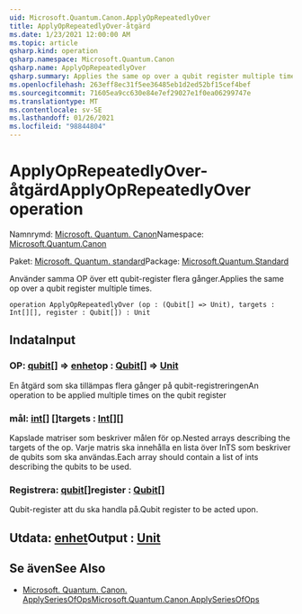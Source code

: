 ```yaml
---
uid: Microsoft.Quantum.Canon.ApplyOpRepeatedlyOver
title: ApplyOpRepeatedlyOver-åtgärd
ms.date: 1/23/2021 12:00:00 AM
ms.topic: article
qsharp.kind: operation
qsharp.namespace: Microsoft.Quantum.Canon
qsharp.name: ApplyOpRepeatedlyOver
qsharp.summary: Applies the same op over a qubit register multiple times.
ms.openlocfilehash: 263eff8ec31f5ee36485eb1d2ed52bf15cef4bef
ms.sourcegitcommit: 71605ea9cc630e84e7ef29027e1f0ea06299747e
ms.translationtype: MT
ms.contentlocale: sv-SE
ms.lasthandoff: 01/26/2021
ms.locfileid: "98844804"
---
```

# <a name="applyoprepeatedlyover-operation"></a><span data-ttu-id="1633e-102">ApplyOpRepeatedlyOver-åtgärd</span><span class="sxs-lookup"><span data-stu-id="1633e-102">ApplyOpRepeatedlyOver operation</span></span>

<span data-ttu-id="1633e-103">Namnrymd: [Microsoft. Quantum. Canon](xref:Microsoft.Quantum.Canon)</span><span class="sxs-lookup"><span data-stu-id="1633e-103">Namespace: [Microsoft.Quantum.Canon](xref:Microsoft.Quantum.Canon)</span></span>

<span data-ttu-id="1633e-104">Paket: [Microsoft. Quantum. standard](https://nuget.org/packages/Microsoft.Quantum.Standard)</span><span class="sxs-lookup"><span data-stu-id="1633e-104">Package: [Microsoft.Quantum.Standard](https://nuget.org/packages/Microsoft.Quantum.Standard)</span></span>


<span data-ttu-id="1633e-105">Använder samma OP över ett qubit-register flera gånger.</span><span class="sxs-lookup"><span data-stu-id="1633e-105">Applies the same op over a qubit register multiple times.</span></span>

```qsharp
operation ApplyOpRepeatedlyOver (op : (Qubit[] => Unit), targets : Int[][], register : Qubit[]) : Unit
```


## <a name="input"></a><span data-ttu-id="1633e-106">Indata</span><span class="sxs-lookup"><span data-stu-id="1633e-106">Input</span></span>

### <a name="op--qubit--unit"></a><span data-ttu-id="1633e-107">OP: [qubit](xref:microsoft.quantum.lang-ref.qubit)[] => [enhet](xref:microsoft.quantum.lang-ref.unit)</span><span class="sxs-lookup"><span data-stu-id="1633e-107">op : [Qubit](xref:microsoft.quantum.lang-ref.qubit)[] => [Unit](xref:microsoft.quantum.lang-ref.unit)</span></span> 

<span data-ttu-id="1633e-108">En åtgärd som ska tillämpas flera gånger på qubit-registreringen</span><span class="sxs-lookup"><span data-stu-id="1633e-108">An operation to be applied multiple times on the qubit register</span></span>


### <a name="targets--int"></a><span data-ttu-id="1633e-109">mål: [int](xref:microsoft.quantum.lang-ref.int)[] []</span><span class="sxs-lookup"><span data-stu-id="1633e-109">targets : [Int](xref:microsoft.quantum.lang-ref.int)[][]</span></span>

<span data-ttu-id="1633e-110">Kapslade matriser som beskriver målen för op.</span><span class="sxs-lookup"><span data-stu-id="1633e-110">Nested arrays describing the targets of the op.</span></span> <span data-ttu-id="1633e-111">Varje matris ska innehålla en lista över InTS som beskriver de qubits som ska användas.</span><span class="sxs-lookup"><span data-stu-id="1633e-111">Each array should contain a list of ints describing the qubits to be used.</span></span>


### <a name="register--qubit"></a><span data-ttu-id="1633e-112">Registrera: [qubit](xref:microsoft.quantum.lang-ref.qubit)[]</span><span class="sxs-lookup"><span data-stu-id="1633e-112">register : [Qubit](xref:microsoft.quantum.lang-ref.qubit)[]</span></span>

<span data-ttu-id="1633e-113">Qubit-register att du ska handla på.</span><span class="sxs-lookup"><span data-stu-id="1633e-113">Qubit register to be acted upon.</span></span>



## <a name="output--unit"></a><span data-ttu-id="1633e-114">Utdata: [enhet](xref:microsoft.quantum.lang-ref.unit)</span><span class="sxs-lookup"><span data-stu-id="1633e-114">Output : [Unit](xref:microsoft.quantum.lang-ref.unit)</span></span>



## <a name="see-also"></a><span data-ttu-id="1633e-115">Se även</span><span class="sxs-lookup"><span data-stu-id="1633e-115">See Also</span></span>

- [<span data-ttu-id="1633e-116">Microsoft. Quantum. Canon. ApplySeriesOfOps</span><span class="sxs-lookup"><span data-stu-id="1633e-116">Microsoft.Quantum.Canon.ApplySeriesOfOps</span></span>](xref:Microsoft.Quantum.Canon.ApplySeriesOfOps)